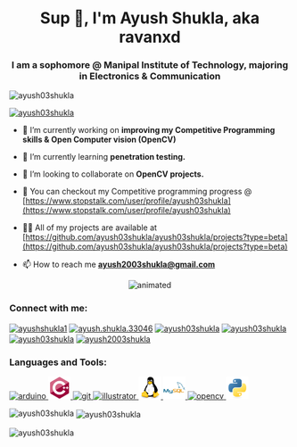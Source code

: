 <h1 align="center">Sup 👋, I'm Ayush Shukla, aka ravanxd</h1>
<h3 align="center">I am a sophomore @ Manipal Institute of Technology, majoring in Electronics & Communication</h3>

<p align="left"> <img src="https://komarev.com/ghpvc/?username=ayush03shukla&label=Profile%20views&color=0e75b6&style=flat" alt="ayush03shukla" /> </p>

<p align="left"> <a href="https://github.com/ryo-ma/github-profile-trophy"><img src="https://github-profile-trophy.vercel.app/?username=ayush03shukla" alt="ayush03shukla" /></a> </p>

- 🔭 I’m currently working on **improving my Competitive Programming skills & Open Computer vision (OpenCV)**

- 🌱 I’m currently learning **penetration testing.**

- 👯 I’m looking to collaborate on **OpenCV projects.**
 
- 👀 You can checkout my Competitive programming progress @ [https://www.stopstalk.com/user/profile/ayush03shukla](https://www.stopstalk.com/user/profile/ayush03shukla)

- 👨‍💻 All of my projects are available at [https://github.com/ayush03shukla/ayush03shukla/projects?type=beta](https://github.com/ayush03shukla/ayush03shukla/projects?type=beta)

- 📫 How to reach me **ayush2003shukla@gmail.com**

<p align="center">
  <img src="giphy(1).gif" alt="animated" />
</p>

<h3 align="left">Connect with me:</h3>
<p align="left">
<a href="https://linkedin.com/in/ayushshukla1" target="blank"><img align="center" src="https://raw.githubusercontent.com/rahuldkjain/github-profile-readme-generator/master/src/images/icons/Social/linked-in-alt.svg" alt="ayushshukla1" height="30" width="40" /></a>
<a href="https://fb.com/ayush.shukla.33046" target="blank"><img align="center" src="https://raw.githubusercontent.com/rahuldkjain/github-profile-readme-generator/master/src/images/icons/Social/facebook.svg" alt="ayush.shukla.33046" height="30" width="40" /></a>
<a href="https://www.codechef.com/users/ayush03shukla" target="blank"><img align="center" src="https://cdn.jsdelivr.net/npm/simple-icons@3.1.0/icons/codechef.svg" alt="ayush03shukla" height="30" width="40" /></a>
<a href="https://www.hackerrank.com/ayush03shukla" target="blank"><img align="center" src="https://raw.githubusercontent.com/rahuldkjain/github-profile-readme-generator/master/src/images/icons/Social/hackerrank.svg" alt="ayush03shukla" height="30" width="40" /></a>
<a href="https://codeforces.com/profile/ayush03shukla" target="blank"><img align="center" src="https://raw.githubusercontent.com/rahuldkjain/github-profile-readme-generator/master/src/images/icons/Social/codeforces.svg" alt="ayush03shukla" height="30" width="40" /></a>
<a href="https://www.leetcode.com/ayush2003shukla" target="blank"><img align="center" src="https://raw.githubusercontent.com/rahuldkjain/github-profile-readme-generator/master/src/images/icons/Social/leet-code.svg" alt="ayush2003shukla" height="30" width="40" /></a>
</p>

<h3 align="left">Languages and Tools:</h3>
<p align="left"> <a href="https://www.arduino.cc/" target="_blank" rel="noreferrer"> <img src="https://cdn.worldvectorlogo.com/logos/arduino-1.svg" alt="arduino" width="40" height="40"/> </a> <a href="https://www.w3schools.com/cpp/" target="_blank" rel="noreferrer"> <img src="https://raw.githubusercontent.com/devicons/devicon/master/icons/cplusplus/cplusplus-original.svg" alt="cplusplus" width="40" height="40"/> </a> <a href="https://git-scm.com/" target="_blank" rel="noreferrer"> <img src="https://www.vectorlogo.zone/logos/git-scm/git-scm-icon.svg" alt="git" width="40" height="40"/> </a> <a href="https://www.adobe.com/in/products/illustrator.html" target="_blank" rel="noreferrer"> <img src="https://www.vectorlogo.zone/logos/adobe_illustrator/adobe_illustrator-icon.svg" alt="illustrator" width="40" height="40"/> </a> <a href="https://www.linux.org/" target="_blank" rel="noreferrer"> <img src="https://raw.githubusercontent.com/devicons/devicon/master/icons/linux/linux-original.svg" alt="linux" width="40" height="40"/> </a> <a href="https://www.mysql.com/" target="_blank" rel="noreferrer"> <img src="https://raw.githubusercontent.com/devicons/devicon/master/icons/mysql/mysql-original-wordmark.svg" alt="mysql" width="40" height="40"/> </a> <a href="https://opencv.org/" target="_blank" rel="noreferrer"> <img src="https://www.vectorlogo.zone/logos/opencv/opencv-icon.svg" alt="opencv" width="40" height="40"/> </a> <a href="https://www.python.org" target="_blank" rel="noreferrer"> <img src="https://raw.githubusercontent.com/devicons/devicon/master/icons/python/python-original.svg" alt="python" width="40" height="40"/> </a> </p>

<p><img align="left" src="https://github-readme-stats.vercel.app/api/top-langs?username=ayush03shukla&show_icons=true&locale=en&layout=compact" alt="ayush03shukla" /></p>

<p>&nbsp;<img align="center" src="https://github-readme-stats.vercel.app/api?username=ayush03shukla&show_icons=true&locale=en" alt="ayush03shukla" /></p>

<p><img align="center" src="https://github-readme-streak-stats.herokuapp.com/?user=ayush03shukla&" alt="ayush03shukla" /></p>
